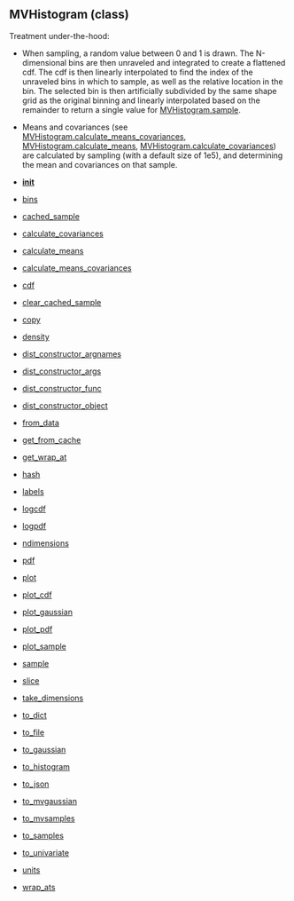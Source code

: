 ## MVHistogram (class)



Treatment under-the-hood:

* When sampling, a random value between 0 and 1 is drawn.  The N-dimensional
bins are then unraveled and integrated to create a flattened cdf.  The
cdf is then linearly interpolated to find the index of the unraveled bins
in which to sample, as well as the relative location in the bin.  The selected
bin is then artificially subdivided by the same shape grid as the original
binning and linearly interpolated based on the remainder to return a single
value for [MVHistogram.sample](MVHistogram.sample.md).

* Means and covariances (see [MVHistogram.calculate_means_covariances](MVHistogram.calculate_means_covariances.md),
[MVHistogram.calculate_means](MVHistogram.calculate_means.md), [MVHistogram.calculate_covariances](MVHistogram.calculate_covariances.md)) are calculated
by sampling (with a default size of 1e5), and determining the mean and covariances
on that sample.




* [__init__](MVHistogram.__init__.md)
* [bins](MVHistogram.bins.md)
* [cached_sample](MVHistogram.cached_sample.md)
* [calculate_covariances](MVHistogram.calculate_covariances.md)
* [calculate_means](MVHistogram.calculate_means.md)
* [calculate_means_covariances](MVHistogram.calculate_means_covariances.md)
* [cdf](MVHistogram.cdf.md)
* [clear_cached_sample](MVHistogram.clear_cached_sample.md)
* [copy](MVHistogram.copy.md)
* [density](MVHistogram.density.md)
* [dist_constructor_argnames](MVHistogram.dist_constructor_argnames.md)
* [dist_constructor_args](MVHistogram.dist_constructor_args.md)
* [dist_constructor_func](MVHistogram.dist_constructor_func.md)
* [dist_constructor_object](MVHistogram.dist_constructor_object.md)
* [from_data](MVHistogram.from_data.md)
* [get_from_cache](MVHistogram.get_from_cache.md)
* [get_wrap_at](MVHistogram.get_wrap_at.md)
* [hash](MVHistogram.hash.md)
* [labels](MVHistogram.labels.md)
* [logcdf](MVHistogram.logcdf.md)
* [logpdf](MVHistogram.logpdf.md)
* [ndimensions](MVHistogram.ndimensions.md)
* [pdf](MVHistogram.pdf.md)
* [plot](MVHistogram.plot.md)
* [plot_cdf](MVHistogram.plot_cdf.md)
* [plot_gaussian](MVHistogram.plot_gaussian.md)
* [plot_pdf](MVHistogram.plot_pdf.md)
* [plot_sample](MVHistogram.plot_sample.md)
* [sample](MVHistogram.sample.md)
* [slice](MVHistogram.slice.md)
* [take_dimensions](MVHistogram.take_dimensions.md)
* [to_dict](MVHistogram.to_dict.md)
* [to_file](MVHistogram.to_file.md)
* [to_gaussian](MVHistogram.to_gaussian.md)
* [to_histogram](MVHistogram.to_histogram.md)
* [to_json](MVHistogram.to_json.md)
* [to_mvgaussian](MVHistogram.to_mvgaussian.md)
* [to_mvsamples](MVHistogram.to_mvsamples.md)
* [to_samples](MVHistogram.to_samples.md)
* [to_univariate](MVHistogram.to_univariate.md)
* [units](MVHistogram.units.md)
* [wrap_ats](MVHistogram.wrap_ats.md)
